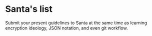 # Santa's list
Submit your present guidelines to Santa at the same time as learning encryption ideology, JSON notation, and even git workflow.
